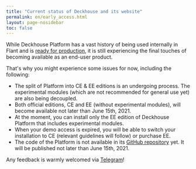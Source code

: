 ```yaml
---
title: "Current status of Deckhouse and its website"
permalink: en/early_access.html
layout: page-nosidebar
toc: false
---
```


While Deckhouse Platform has a vast history of being used internally in Flant and is [ready for production](/en/about_us.html), it is still experiencing the final touches of becoming available as an end-user product.

That's why you might experience some issues for now, including the following:

-   The split of Platform into CE & EE editions is an undergoing process. The experimental modules (which are not recommended for general use yet) are also being decoupled.
-   Both official editions, CE and EE (without experimental modules), will become available not later than June 15th, 2021.
-   At the moment, you can install only the EE edition of Deckhouse Platform that includes experimental modules.
-   When your demo access is expired, you will be able to switch your installation to CE (relevant guidelines will follow) or purchase EE.
-   The code of the Platform is not available in its [GitHub repository](https://github.com/deckhouse/deckhouse) yet. It will be published not later than June 15th, 2021.

Any feedback is warmly welcomed via [Telegram](https://t.me/deckhouse)!
